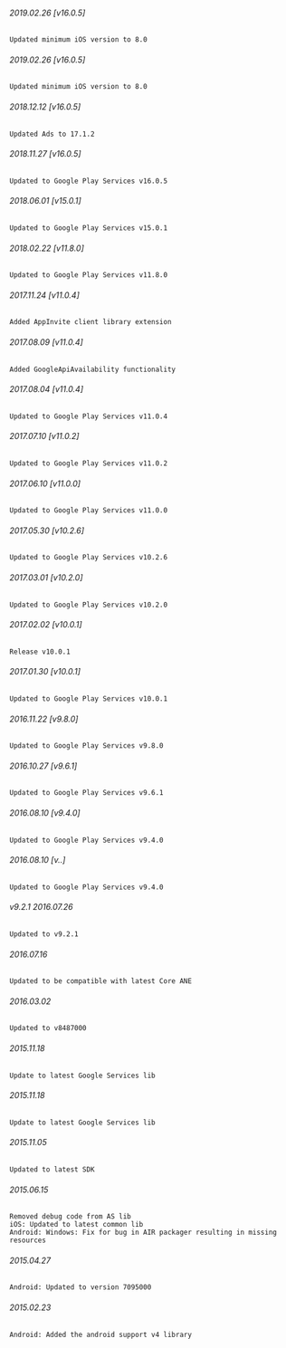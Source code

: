 

###### 2019.02.26 [v16.0.5]

```
Updated minimum iOS version to 8.0
```


###### 2019.02.26 [v16.0.5]

```
Updated minimum iOS version to 8.0
```


###### 2018.12.12 [v16.0.5]

```
Updated Ads to 17.1.2
```


###### 2018.11.27 [v16.0.5]

```
Updated to Google Play Services v16.0.5
```


###### 2018.06.01 [v15.0.1]

```
Updated to Google Play Services v15.0.1
```


###### 2018.02.22 [v11.8.0]

```
Updated to Google Play Services v11.8.0
```


###### 2017.11.24 [v11.0.4]

```
Added AppInvite client library extension
```


###### 2017.08.09 [v11.0.4]

```
Added GoogleApiAvailability functionality
```


###### 2017.08.04 [v11.0.4]

```
Updated to Google Play Services v11.0.4
```


###### 2017.07.10 [v11.0.2]

```
Updated to Google Play Services v11.0.2
```


###### 2017.06.10 [v11.0.0]

```
Updated to Google Play Services v11.0.0
```


###### 2017.05.30 [v10.2.6]

```
Updated to Google Play Services v10.2.6
```


###### 2017.03.01 [v10.2.0]

```
Updated to Google Play Services v10.2.0
```


###### 2017.02.02 [v10.0.1]

```
Release v10.0.1
```


###### 2017.01.30 [v10.0.1]

```
Updated to Google Play Services v10.0.1
```


###### 2016.11.22 [v9.8.0]

```
Updated to Google Play Services v9.8.0
```


###### 2016.10.27 [v9.6.1]

```
Updated to Google Play Services v9.6.1
```


###### 2016.08.10 [v9.4.0]

```
Updated to Google Play Services v9.4.0
```


###### 2016.08.10 [v..]

```
Updated to Google Play Services v9.4.0
```


###### v9.2.1 2016.07.26

```
Updated to v9.2.1
```


######  2016.07.16

```
Updated to be compatible with latest Core ANE
```


###### 2016.03.02

```
Updated to v8487000
```



###### 2015.11.18

```
Update to latest Google Services lib
```


###### 2015.11.18

```
Update to latest Google Services lib
```


###### 2015.11.05

```
Updated to latest SDK
```


###### 2015.06.15

```
Removed debug code from AS lib
iOS: Updated to latest common lib
Android: Windows: Fix for bug in AIR packager resulting in missing resources
```


###### 2015.04.27

```
Android: Updated to version 7095000
```


###### 2015.02.23

```
Android: Added the android support v4 library
```

